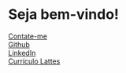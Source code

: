 # Seja bem-vindo!

<a href="mailto:howardcruzroatti@gmail.com"> Contate-me </a>
<br/>
<a href="https://github.com/howardroatti/"> Github </a>
<br/>
<a href="https://www.linkedin.com/in/howardroatti/"> LinkedIn </a>
<br/>
<a href="http://lattes.cnpq.br/7407114204217343"> Currículo Lattes </a>
